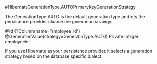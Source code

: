 #HibernateGenerationType.AUTOPrimaryKeyGenerationStrategy

The GenerationType.AUTO is the default generation type and lets the persistence provider choose the generation strategy.

@Id
@Column(name=”employee_id”)
@GenerationValue(strategy=GeneratinType.AUTO)
Private Integer employeeId;

If you use Hibernate as your persistence provider, it selects a generation strategy based on the database specific dialect. 
